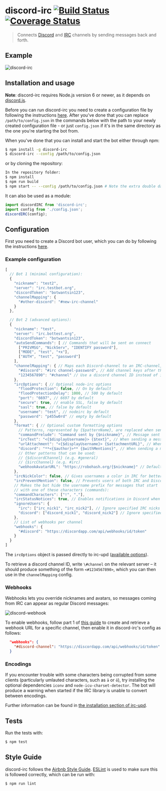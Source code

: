 # discord-irc [![Build Status](https://travis-ci.org/reactiflux/discord-irc.svg?branch=master)](https://travis-ci.org/reactiflux/discord-irc) [![Coverage Status](https://coveralls.io/repos/github/reactiflux/discord-irc/badge.svg?branch=master)](https://coveralls.io/github/reactiflux/discord-irc?branch=master)

> Connects [Discord](https://discordapp.com/) and [IRC](https://www.ietf.org/rfc/rfc1459.txt) channels by sending messages back and forth.

## Example
![discord-irc](http://i.imgur.com/oI6iCrf.gif)

## Installation and usage
**Note**: discord-irc requires Node.js version 6 or newer, as it depends on [discord.js](https://github.com/hydrabolt/discord.js).

Before you can run discord-irc you need to create a configuration file by
following the instructions [here](https://github.com/reactiflux/discord-irc#configuration).
After you've done that you can replace `/path/to/config.json` in the commands
below with the path to your newly created configuration file - or just `config.json` if it's
in the same directory as the one you're starting the bot from.

When you've done that you can install and start the bot either through npm:

```bash
$ npm install -g discord-irc
$ discord-irc --config /path/to/config.json
```

or by cloning the repository:

```bash
In the repository folder:
$ npm install
$ npm run build
$ npm start -- --config /path/to/config.json # Note the extra double dash
```

It can also be used as a module:
```js
import discordIRC from 'discord-irc';
import config from './config.json';
discordIRC(config);
```

## Configuration
First you need to create a Discord bot user, which you can do by following the instructions [here](https://github.com/reactiflux/discord-irc/wiki/Creating-a-discord-bot-&-getting-a-token).

### Example configuration
```js
[
  // Bot 1 (minimal configuration):
  {
    "nickname": "test2",
    "server": "irc.testbot.org",
    "discordToken": "botwantsin123",
    "channelMapping": {
      "#other-discord": "#new-irc-channel"
    }
  },

  // Bot 2 (advanced options):
  {
    "nickname": "test",
    "server": "irc.bottest.org",
    "discordToken": "botwantsin123",
    "autoSendCommands": [ // Commands that will be sent on connect
      ["PRIVMSG", "NickServ", "IDENTIFY password"],
      ["MODE", "test", "+x"],
      ["AUTH", "test", "password"]
    ],
    "channelMapping": { // Maps each Discord-channel to an IRC-channel, used to direct messages to the correct place
      "#discord": "#irc channel-password", // Add channel keys after the channel name
      "1234567890": "#channel" // Use a discord channel ID instead of its name (so you can rename it or to disambiguate)
    },
    "ircOptions": { // Optional node-irc options
      "floodProtection": false, // On by default
      "floodProtectionDelay": 1000, // 500 by default
      "port": "6697", // 6697 by default
      "secure": true, // enable SSL, false by default
      "sasl": true, // false by default
      "username": "test", // nodeirc by default
      "password": "p455w0rd" // empty by default
    },
    "format": { // Optional custom formatting options
      // Patterns, represented by {$patternName}, are replaced when sending messages
      "commandPrelude": "Command sent by {$nickname}", // Message sent before a command
      "ircText": "<{$displayUsername}> {$text}", // When sending a message to IRC
      "urlAttachment": "<{$displayUsername}> {$attachmentURL}", // When sending a Discord attachment to IRC
      "discord": "**<{$author}>** {$withMentions}", // When sending a message to Discord
      // Other patterns that can be used:
      // {$discordChannel} (e.g. #general)
      // {$ircChannel} (e.g. #irc)
      "webhookAvatarURL": "https://robohash.org/{$nickname}" // Default avatar to use for webhook messages
    },
    "ircNickColor": false, // Gives usernames a color in IRC for better readability (on by default)
    "ircPreventMention": false, // Prevents users of both IRC and Discord from being mentioned in IRC when they speak in Discord (on by default)
    // Makes the bot hide the username prefix for messages that start
    // with one of these characters (commands):
    "commandCharacters": ["!", "."],
    "ircStatusNotices": true, // Enables notifications in Discord when people join/part in the relevant IRC channel
    "ignoreUsers": {
      "irc": ["irc_nick1", "irc_nick2"], // Ignore specified IRC nicks and do not send their messages to Discord.
      "discord": ["discord_nick1", "discord_nick2"] // Ignore specified Discord nicks and do not send their messages to IRC.
    },
    // List of webhooks per channel
    "webhooks": {
      "#discord": "https://discordapp.com/api/webhooks/id/token"
    }
  }
]
```

The `ircOptions` object is passed directly to irc-upd ([available options](https://node-irc-upd.readthedocs.io/en/latest/API.html#irc.Client)).

To retrieve a discord channel ID, write `\#channel` on the relevant server – it should produce something of the form `<#1234567890>`, which you can then use in the `channelMapping` config.

### Webhooks
Webhooks lets you override nicknames and avatars, so messages coming from IRC
can appear as regular Discord messages:

![discord-webhook](http://i.imgur.com/lNeJIUI.jpg)

To enable webhooks, follow part 1 of [this
guide](https://support.discordapp.com/hc/en-us/articles/228383668-Intro-to-Webhooks)
to create and retrieve a webhook URL for a specific channel, then enable it in
discord-irc's config as follows:

```json
  "webhooks": {
    "#discord-channel": "https://discordapp.com/api/webhooks/id/token"
  }
```

### Encodings
If you encounter trouble with some characters being corrupted from some clients (particularly umlauted characters, such as `ä` or `ö`), try installing the optional dependencies `iconv` and `node-icu-charset-detector`.
The bot will produce a warning when started if the IRC library is unable to convert between encodings.

Further information can be found in [the installation section of irc-upd](https://github.com/Throne3d/node-irc#character-set-detection).

## Tests
Run the tests with:
```bash
$ npm test
```

## Style Guide
discord-irc follows the [Airbnb Style Guide](https://github.com/airbnb/javascript).
[ESLint](http://eslint.org/) is used to make sure this is followed correctly, which can be run with:

```bash
$ npm run lint
```
